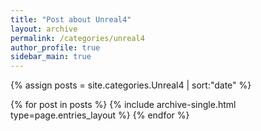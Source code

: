 ```yaml
---
title: "Post about Unreal4"
layout: archive
permalink: /categories/unreal4
author_profile: true
sidebar_main: true
---
```


{% assign posts = site.categories.Unreal4 | sort:"date" %}

{% for post in posts %}
  {% include archive-single.html type=page.entries_layout %}
{% endfor %}
